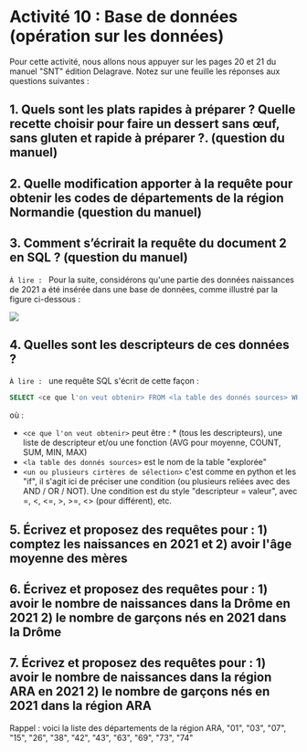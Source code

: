 # Activité 10 : Base de données (opération sur les données)

Pour cette activité, nous allons nous appuyer sur les pages 20 et 21 du manuel "SNT" édition Delagrave. Notez sur une feuille les réponses aux questions suivantes : 

## 1. Quels sont les plats rapides à préparer ? Quelle recette choisir pour faire un dessert sans œuf, sans gluten et rapide à préparer ?. (question du manuel)

## 2. Quelle modification apporter à la requête pour obtenir les codes de départements de la région Normandie  (question du manuel)

## 3. Comment s’écrirait la requête du document 2 en SQL ? (question du manuel)

`À lire : ` Pour la suite, considérons qu'une partie des données naissances de 2021 a été insérée dans une base de données, comme illustré par la figure ci-dessous : 

<img src="bd.png" >

## 4. Quelles sont les descripteurs de ces données ? 

`À lire : ` une requête SQL s'écrit de cette façon : 

```sql
SELECT <ce que l'on veut obtenir> FROM <la table des donnés sources> WHERE <un ou plusieurs cirtères de sélection> ORDER BY <un descripteur>
```

où : 
 - ```<ce que l'on veut obtenir>``` peut être : * (tous les descripteurs), une liste de descripteur et/ou une fonction (AVG pour moyenne, COUNT, SUM, MIN, MAX)
 - ```<la table des donnés sources>``` est le nom de la table "explorée"
 - ```<un ou plusieurs cirtères de sélection>``` c'est comme en python et les "if", il s'agit ici de préciser une condition (ou plusieurs reliées avec des AND / OR / NOT). Une condition est du style "descripteur = valeur", avec =, <, <=, >, >=, <> (pour différent), etc.


## 5. Écrivez et proposez des requêtes pour : 1) comptez les naissances en 2021 et 2) avoir l'âge moyenne des mères

## 6. Écrivez et proposez des requêtes pour : 1) avoir le nombre de naissances dans la Drôme en 2021 2) le nombre de garçons nés en 2021 dans la Drôme

## 7. Écrivez et proposez des requêtes pour : 1) avoir le nombre de naissances dans la région ARA en 2021 2) le nombre de garçons nés en 2021 dans  la région ARA

Rappel : voici la liste des départements de la région ARA, "01", "03", "07", "15", "26", "38", "42", "43", "63", "69", "73", "74"